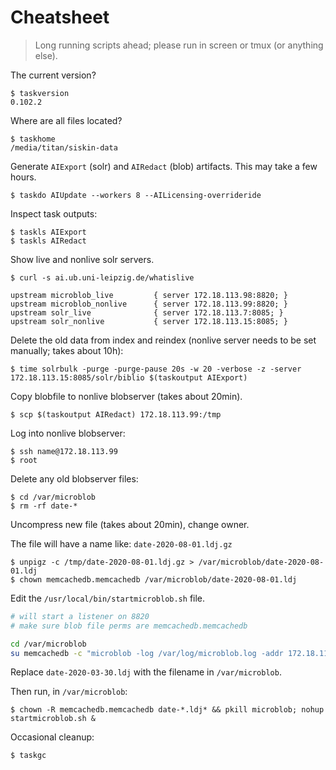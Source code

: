 # Cheatsheet

> Long running scripts ahead; please run in screen or tmux (or anything else).

The current version?

```
$ taskversion
0.102.2
```

Where are all files located?

```
$ taskhome
/media/titan/siskin-data
```

Generate `AIExport` (solr) and `AIRedact` (blob) artifacts. This may take a few hours.

```
$ taskdo AIUpdate --workers 8 --AILicensing-overrideride
```

Inspect task outputs:

```
$ taskls AIExport
$ taskls AIRedact
```

Show live and nonlive solr servers.

```
$ curl -s ai.ub.uni-leipzig.de/whatislive

upstream microblob_live         { server 172.18.113.98:8820; }
upstream microblob_nonlive      { server 172.18.113.99:8820; }
upstream solr_live              { server 172.18.113.7:8085; }
upstream solr_nonlive           { server 172.18.113.15:8085; }
```

Delete the old data from index and reindex (nonlive server needs to be set manually; takes about 10h):

```
$ time solrbulk -purge -purge-pause 20s -w 20 -verbose -z -server 172.18.113.15:8085/solr/biblio $(taskoutput AIExport)
```

Copy blobfile to nonlive blobserver (takes about 20min).

```
$ scp $(taskoutput AIRedact) 172.18.113.99:/tmp
```

Log into nonlive blobserver:

```
$ ssh name@172.18.113.99
$ root
```

Delete any old blobserver files:

```
$ cd /var/microblob
$ rm -rf date-*
```

Uncompress new file (takes about 20min), change owner.

The file will have a name like: `date-2020-08-01.ldj.gz`

```
$ unpigz -c /tmp/date-2020-08-01.ldj.gz > /var/microblob/date-2020-08-01.ldj
$ chown memcachedb.memcachedb /var/microblob/date-2020-08-01.ldj
```

Edit the `/usr/local/bin/startmicroblob.sh` file.

```bash
# will start a listener on 8820
# make sure blob file perms are memcachedb.memcachedb

cd /var/microblob
su memcachedb -c "microblob -log /var/log/microblob.log -addr 172.18.113.99:8820 -key finc.id date-2020-03-30.ldj"
```

Replace `date-2020-03-30.ldj` with the filename in `/var/microblob`.

Then run, in `/var/microblob`:

```
$ chown -R memcachedb.memcachedb date-*.ldj* && pkill microblob; nohup startmicroblob.sh &
```

Occasional cleanup:

```
$ taskgc
```
